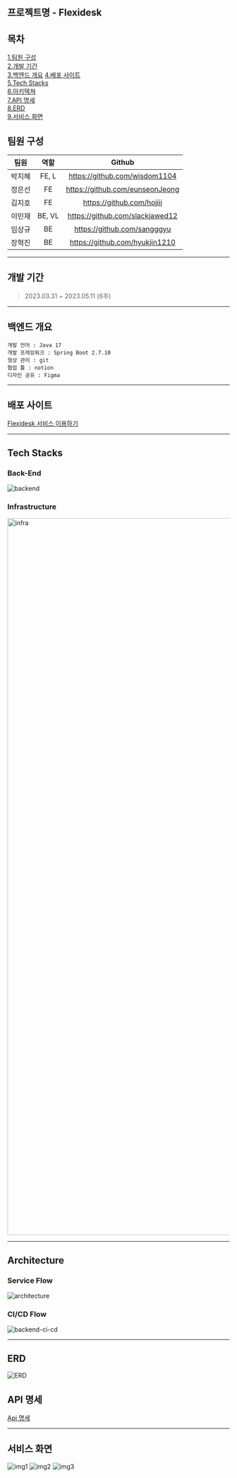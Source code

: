 ## 프로젝트명 - Flexidesk

## 목차

[1.팀원 구성](#팀원-구성)  
[2.개발 기간](#개발-기간)  
[3.백엔드 개요](#백엔드-개요)
[4.배포 사이트](#배포-사이트)  
[5.Tech Stacks](#tech-stacks)  
[6.아키텍쳐](#Architecture)  
[7.API 명세](#api-명세)  
[8.ERD](#erd)  
[9.서비스 화면](#서비스-화면)

## 팀원 구성

|  팀원  |  역할  |             Github              |
| :----: | :----: | :-----------------------------: |
| 박지혜 | FE, L  |  https://github.com/wisdom1104  |
| 정은선 |   FE   | https://github.com/eunseonJeong |
| 김지호 |   FE   |    https://github.com/hojiii    |
| 이민재 | BE, VL | https://github.com/slackjawed12 |
| 임상규 |   BE   |   https://github.com/sangggyu   |
| 장혁진 |   BE   | https://github.com/hyukjin1210  |

---

## 개발 기간

> 2023.03.31 ~ 2023.05.11 (6주)

---

## 백엔드 개요

    개발 언어 : Java 17
    개발 프레임워크 : Spring Boot 2.7.10
    형상 관리 : git
    협업 툴 : notion
    디자인 공유 : Figma

---

## 배포 사이트

[Flexidesk 서비스 이용하기](https://www.flexidesks.click/)

<!-- [Flexidesk노션](https://www.notion.so/Flexidesk-91bdaba3920f405295e81ef6f1f44c7e?pvs=4) -->

---

## Tech Stacks

### Back-End

![backend](https://user-images.githubusercontent.com/77224652/236628171-45b953cb-e5d3-4eac-ac9e-fd969f302565.png)

### Infrastructure

<img width="1621" alt="infra" src="https://user-images.githubusercontent.com/77224652/236628036-555f3f20-bf31-4376-b8f9-80bce9844b01.png">

---

## Architecture

### Service Flow
![architecture](https://user-images.githubusercontent.com/77224652/236628256-ea2cde32-ec3c-49ae-a7ea-4124ad945a6c.png)


### CI/CD Flow
![backend-ci-cd](https://user-images.githubusercontent.com/77224652/236628330-641ad8a3-0bdc-4988-888c-fa349ada96b3.png)

---

## ERD

![ERD](https://file.notion.so/f/s/2127539a-a1a3-457c-90ef-eee81835f5f9/Untitled.png?id=55a73254-98f7-4d13-bc99-4f2ec55f363b&table=block&spaceId=4fdd5615-19d1-43bf-b9f2-ceb409b9f978&expirationTimestamp=1683541485833&signature=viQnAJrJfZkAGbjUICvjdJWUvPfynVsJJlzxGc-XVAQ&downloadName=Untitled.png)

## API 명세

[Api 명세](https://flexidesk.click/docs/index.html)

---

## 서비스 화면

![img1](https://user-images.githubusercontent.com/77224652/236627905-1ace59f6-afba-41e6-94e2-97472f0f64be.png)
![img2](https://user-images.githubusercontent.com/77224652/236627934-acd70dcb-a258-4ba5-8ea6-8847861f61a8.png)
![img3](https://user-images.githubusercontent.com/77224652/236627951-c19b8593-286b-40bf-8bde-43129860c292.png)

